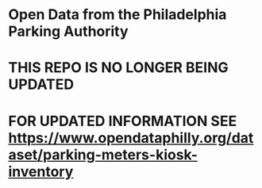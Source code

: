 # Open Data from the Philadelphia Parking Authority

# THIS REPO IS NO LONGER BEING UPDATED

# FOR UPDATED INFORMATION SEE https://www.opendataphilly.org/dataset/parking-meters-kiosk-inventory
